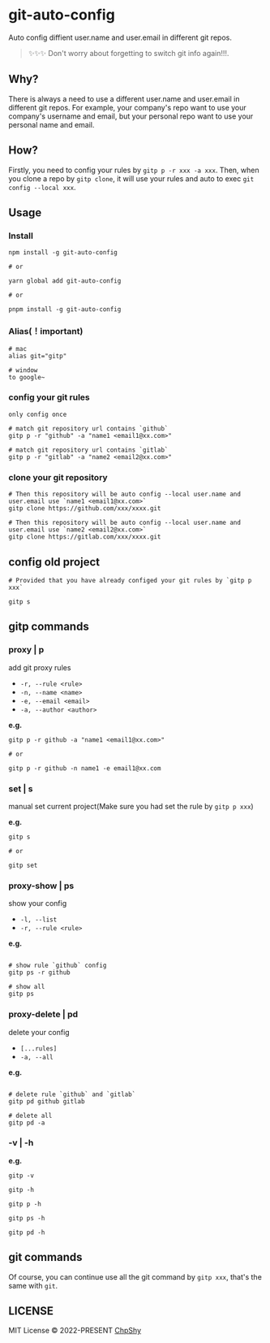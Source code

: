 # git-auto-config

Auto config diffient user.name and user.email in different git repos.

> ✨✨✨ Don't worry about forgetting to switch git info again!!!.

## Why?

There is always a need to use a different user.name and user.email in different git repos. For example, your company's repo want to use your company's username and email, but your personal repo want to use your personal name and email.

## How?

Firstly, you need to config your rules by `gitp p -r xxx -a xxx`. Then, when you clone a repo by `gitp clone`, it will use your rules and auto to exec `git config --local xxx`.

## Usage

### Install

```shell
npm install -g git-auto-config

# or

yarn global add git-auto-config

# or

pnpm install -g git-auto-config
```

### Alias(！important)

```shell
# mac
alias git="gitp"

# window
to google~
```

### config your git rules

`only config once`

```shell
# match git repository url contains `github`
gitp p -r "github" -a "name1 <email1@xx.com>"

# match git repository url contains `gitlab`
gitp p -r "gitlab" -a "name2 <email2@xx.com>"
```

### clone your git repository

```shell
# Then this repository will be auto config --local user.name and user.email use `name1 <email1@xx.com>`
gitp clone https://github.com/xxx/xxxx.git

# Then this repository will be auto config --local user.name and user.email use `name2 <email2@xx.com>`
gitp clone https://gitlab.com/xxx/xxxx.git
```

## config old project

```shell
# Provided that you have already configed your git rules by `gitp p xxx`

gitp s
```

## gitp commands

### proxy | p

add git proxy rules

- `-r, --rule <rule>`
- `-n, --name <name>`
- `-e, --email <email>`
- `-a, --author <author>`

**e.g.**

```shell
gitp p -r github -a "name1 <email1@xx.com>"

# or

gitp p -r github -n name1 -e email1@xx.com
```

### set | s

manual set current project(Make sure you had set the rule by `gitp p xxx`)

**e.g.**

```shell
gitp s

# or

gitp set
```

### proxy-show | ps

show your config

- `-l, --list`
- `-r, --rule <rule>`

**e.g.**

```shell

# show rule `github` config
gitp ps -r github

# show all
gitp ps
```

### proxy-delete | pd

delete your config

- `[...rules]`
- `-a, --all`

**e.g.**

```shell

# delete rule `github` and `gitlab`
gitp pd github gitlab

# delete all
gitp pd -a
```

### -v | -h

**e.g.**

```shell
gitp -v

gitp -h

gitp p -h

gitp ps -h

gitp pd -h
```

## git commands

Of course, you can continue use all the git command by `gitp xxx`, that's the same with `git`.

## LICENSE

MIT License © 2022-PRESENT [ChpShy](https://github.com/ChpShy)
